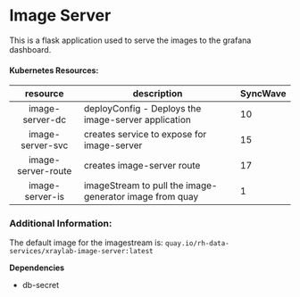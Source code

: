# Image Server

This is a flask application used to serve the images to the grafana dashboard.

#### Kubernetes Resources:

|resource|description|SyncWave|
|:--------:|-----------|------|
|image-server-dc | deployConfig - Deploys the image-server application | 10 |
|image-server-svc | creates service to expose for image-server | 15 |
|image-server-route| creates image-server route | 17 |
|image-server-is| imageStream to pull the image-generator image from quay | 1 |

### Additional Information:

The default image for the imagestream is: `quay.io/rh-data-services/xraylab-image-server:latest`

**Dependencies**
- db-secret